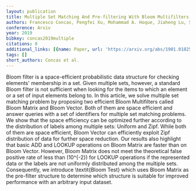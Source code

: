 ```yaml
---
layout: publication
title: Multiple Set Matching And Pre-filtering With Bloom Multifilters
authors: Francesco Concas, Pengfei Xu, Mohammad A. Hoque, Jiaheng Lu, Sasu Tarkoma
conference: Arxiv
year: 2019
bibkey: concas2019multiple
citations: 0
additional_links: [{name: Paper, url: 'https://arxiv.org/abs/1901.01825'}]
tags: []
short_authors: Concas et al.
---
```

Bloom filter is a space-efficient probabilistic data structure for checking
elements' membership in a set. Given multiple sets, however, a standard Bloom
filter is not sufficient when looking for the items to which an element or a
set of input elements belong to. In this article, we solve multiple set
matching problem by proposing two efficient Bloom Multifilters called Bloom
Matrix and Bloom Vector. Both of them are space efficient and answer queries
with a set of identifiers for multiple set matching problems. We show that the
space efficiency can be optimized further according to the distribution of
labels among multiple sets: Uniform and Zipf. While both of them are space
efficient, Bloom Vector can efficiently exploit Zipf distribution of data for
further space reduction. Our results also highlight that basic ADD and LOOKUP
operations on Bloom Matrix are faster than on Bloom Vector. However, Bloom
Matrix does not meet the theoretical false positive rate of less than \(10^\{-2\}\)
for LOOKUP operations if the represented data or the labels are not uniformly
distributed among the multiple sets. Consequently, we introduce \textit\{Bloom
Test\} which uses Bloom Matrix as the pre-filter structure to determine which
structure is suitable for improved performance with an arbitrary input dataset.